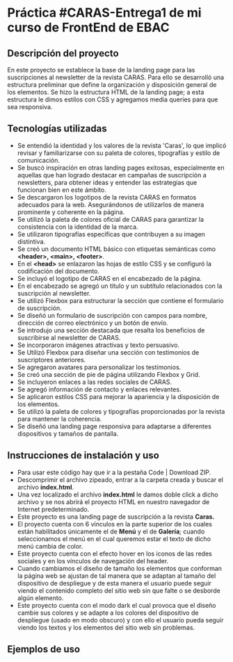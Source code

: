 <h1>Práctica #CARAS-Entrega1 de mi curso de FrontEnd de EBAC</h1>
<h2>Descripción del proyecto</h2>
En este proyecto se establece la base de la landing page para las suscripciones al newsletter de la revista CARAS. Para ello se desarrolló una estructura preliminar que define la organización y disposición general de los elementos. Se hizo la estructura HTML de la landing page; a esta estructura le dimos estilos con CSS y agregamos media queries para que sea responsiva.
<h2>Tecnologías utilizadas</h2>
<ul>
  <li>Se entendió la identidad y los valores de la revista 'Caras', lo que implicó revisar y familiarizarse con su paleta de colores, tipografías y estilo de comunicación.</li>
  <li>Se buscó inspiración en otras landing pages exitosas, especialmente en aquellas que han logrado destacar en campañas de suscripción a newsletters, para obtener ideas y entender las estrategias que funcionan bien en este ámbito.</li>
  <li>Se descargaron los logotipos de la revista CARAS en formatos adecuados para la web. Asegurándonos de utilizarlos de manera prominente y coherente en la página.</li>
  <li>Se utilizó la paleta de colores oficial de CARAS para garantizar la consistencia con la identidad de la marca.</li>
  <li>Se utilizaron tipografías específicas que contribuyen a su imagen distintiva.</li>
  <li>Se creó un documento HTML básico con etiquetas semánticas como <strong>&lt;header&gt;, &lt;main&gt;, &lt;footer&gt;</strong>.</li>
  <li>En el <b>&lt;head&gt;</b> se enlazaron las hojas de estilo CSS y se configuró la codificación del documento.</li>
  <li>Se incluyó el logotipo de CARAS en el encabezado de la página.</li>
  <li>En el encabezado se agregó un título y un subtítulo relacionados con la suscripción al newsletter.</li>
  <li>Se utilizó Flexbox para estructurar la sección que contiene el formulario de suscripción.</li>
  <li>Se diseñó un formulario de suscripción con campos para nombre, dirección de correo electrónico y un botón de envío.</li>
  <li>Se introdujo una sección destacada que resalta los beneficios de suscribirse al newsletter de CARAS.</li>
  <li>Se incorporaron imágenes atractivas y texto persuasivo.</li>
  <li>Se Utilizó Flexbox para diseñar una sección con testimonios de suscriptores anteriores.</li>
  <li>Se agregaron avatares para personalizar los testimonios.</li>
  <li>Se creó una sección de pie de página utilizando Flexbox y Grid.</li>
  <li>Se incluyeron enlaces a las redes sociales de CARAS.</li>
  <li>Se agregó información de contacto y enlaces relevantes.</li>
  <li>Se aplicaron estilos CSS para mejorar la apariencia y la disposición de los elementos.</li>
  <li>Se utilizó la paleta de colores y tipografías proporcionadas por la revista para mantener la coherencia.</li>
  <li>Se diseñó una landing page responsiva para adaptarse a diferentes dispositivos y tamaños de pantalla.</li>
</ul>
<h2>Instrucciones de instalación y uso</h2>
<ul>
  <li>Para usar este código hay que ir a la pestaña Code | Download ZIP.</li>
  <li>Descomprimir el archivo zipeado, entrar a la carpeta creada y buscar el archivo <b>index.html</b>.</li>
  <li>Una vez localizado el archivo <b>index.html</b> le damos doble click a dicho archivo y se nos abrirá el proyecto HTML en nuestro navegador de Internet predeterminado.</li>
  <li>Este proyecto es una landing page de suscripción a la revista <b>Caras.</b></li>
  <li>El proyecto cuenta con 6 vínculos en la parte superior de los cuales están habilitados únicamente el de <b>Menú</b> y el de <b>Galería</b>; cuando seleccionamos el menú en el cual queremos estar el texto de dicho menú cambia de color.</li>
  <li>Este proyecto cuenta con el efecto hover en los iconos de las redes sociales y en los vínculos de navegación del header.</li>
  <li>Cuando cambiamos el diseño de tamaño los elementos que conforman la página web se ajustan de tal manera que se adaptan al tamaño del dispositivo de despliegue y de esta manera el usuario puede seguir viendo el contenido completo del sitio web sin que falte o se desborde algún elemento.</li>
  <li>Este proyecto cuenta con el modo dark el cual provoca que el diseño cambie sus colores y se adapte a los colores del dispositivo de despliegue (usado en modo obscuro) y con ello el usuario pueda seguir viendo los textos y los elementos del sitio web sin problemas.</li>
</ul>
<h2>Ejemplos de uso</h2>


